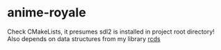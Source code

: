 # anime-royale

Check CMakeLists, it presumes sdl2 is installed in project root directory!
Also depends on data structures from my library [rcds](https://github.com/romilk-senpai/rcds)
